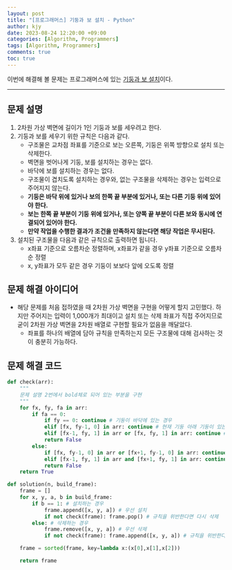 ```yaml
---
layout: post
title: "[프로그래머스] 기둥과 보 설치 - Python"
author: kjy
date: 2023-08-24 12:20:00 +09:00
categories: [Algorithm, Programmers]
tags: [Algorithm, Programmers]
comments: true
toc: true
---
```


이번에 해결해 볼 문제는 프로그래머스에 있는 [기둥과 보 설치](https://school.programmers.co.kr/learn/courses/30/lessons/60061)이다.

---

## 문제 설명

1. 2차원 가상 벽면에 길이가 1인 기둥과 보를 세우려고 한다.
2. 기둥과 보를 세우기 위한 규칙은 다음과 같다.
   - 구조물은 교차점 좌표를 기준으로 보는 오른쪽, 기둥은 위쪽 방향으로 설치 또는 삭제한다.
   - 벽면을 벗어나게 기둥, 보를 설치하는 경우는 없다.
   - 바닥에 보를 설치하는 경우는 없다.
   - 구조물이 겹치도록 설치하는 경우와, 없는 구조물을 삭제하는 경우는 입력으로 주어지지 않는다.
   - **기둥은 바닥 위에 있거나 보의 한쪽 끝 부분에 있거나, 또는 다른 기둥 위에 있어야 한다.**
   - **보는 한쪽 끝 부분이 기둥 위에 있거나, 또는 양쪽 끝 부분이 다른 보와 동시에 연결되어 있어야 한다.**
   - **만약 작업을 수행한 결과가 조건을 만족하지 않는다면 해당 작업은 무시된다.**
3. 설치된 구조물을 다음과 같은 규칙으로 출력하면 됩니다.
   - x좌표 기준으로 오름차순 정렬하며, x좌표가 같을 경우 y좌표 기준으로 오름차순 정렬
   - x, y좌표가 모두 같은 경우 기둥이 보보다 앞에 오도록 정렬

## 문제 해결 아이디어

- 해당 문제를 처음 접하였을 때 2차원 가상 벽면을 구현을 어떻게 할지 고민했다. 하지만 주어지는 입력이 1,000개가 최대이고 설치 또는 삭제 좌표가 직접 주어지므로 굳이 2차원 가상 벽면을 2차원 배열로 구현할 필요가 없음을 깨달았다.
  - 좌표를 하나의 배열에 담아 규칙을 만족하는지 모든 구조물에 대해 검사하는 것이 충분히 가능하다.

## 문제 해결 코드

```python
def check(arr):
    """
    문제 설명 2번에서 bold체로 되어 있는 부분을 구현
    """
    for fx, fy, fa in arr:
        if fa == 0:
            if fy == 0: continue # 기둥이 바닥에 있는 경우
            elif [fx, fy-1, 0] in arr: continue # 현재 기둥 아래 기둥이 있는 경우
            elif [fx-1, fy, 1] in arr or [fx, fy, 1] in arr: continue # 보의 한쪽 끝에 있는 경우
            return False
        else:
            if [fx, fy-1, 0] in arr or [fx+1, fy-1, 0] in arr: continue # 보 한쪽 끝에 기둥이 있는 경우
            elif [fx-1, fy, 1] in arr and [fx+1, fy, 1] in arr: continue # 양쪽 끝 부분이 다른 보와 연결된 경우
            return False
    return True

def solution(n, build_frame):
    frame = []
    for x, y, a, b in build_frame:
        if b == 1: # 설치하는 경우
            frame.append([x, y, a]) # 우선 설치
            if not check(frame): frame.pop() # 규칙을 위반한다면 다시 삭제
        else: # 삭제하는 경우
            frame.remove([x, y, a]) # 우선 삭제
            if not check(frame): frame.append([x, y, a]) # 규칙을 위반한다면 다시 설치

    frame = sorted(frame, key=lambda x:(x[0],x[1],x[2]))

    return frame
```
